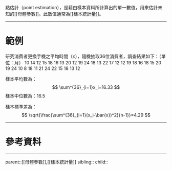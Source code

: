 點估計（point estimation），是藉由樣本資料所計算出的單一數值，用來估計未知的[[母體參數]]。此數值通常為[[樣本統計量]]。
- - -
# 範例
研究消費者更換手機之平均時間（$x$），隨機抽取36位消費者，調查結果如下：（單位：月）
10 14 12 15 18 16 13 20 12 19 24 18
13 22 17 12 12 19 18 16 18 15 20 19
24 10 8 18 11 21 24 22 15 18 13 12

樣本平均數為：
$$
\sum^{36}_{i=1}x_i=16.33
$$
樣本中位數為：$16.5$

樣本標準差為：
$$
\sqrt{\frac{\sum^{36}_{i=1}(x_i-\bar{x})^2}{n-1}}=4.29
$$
- - -
# 參考資料

- - -
parent::[[母體參數]],[[樣本統計量]]
sibling::
child::